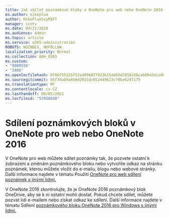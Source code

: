 ```yaml
---
title: Jak sdílet poznámkové bloky v OneNote pro web nebo OneNote 2016
ms.author: mikeplum
author: MikePlumleyMSFT
manager: scotv
ms.date: 04/21/2020
ms.audience: Admin
ms.topic: article
ms.service: o365-administration
ROBOTS: NOINDEX, NOFOLLOW
localization_priority: Normal
ms.collection: Adm_O365
ms.custom:
- "9000556"
- "2406"
ms.openlocfilehash: 8f66f55325f52ed89b077923615de03d7818c50cab0043dca98aadca3e725bc8
ms.sourcegitcommit: b5f7da89a650d2915dc652449623c78be6247175
ms.translationtype: MT
ms.contentlocale: cs-CZ
ms.lasthandoff: 08/05/2021
ms.locfileid: "53958038"
---
```

# <a name="share-notebooks-in-onenote-for-the-web-or-onenote-2016"></a>Sdílení poznámkových bloků v OneNote pro web nebo OneNote 2016

V OneNote pro web můžete sdílet poznámky tak, že pozvete ostatní k zobrazení a změnám poznámkového bloku nebo vytvoříte odkaz na stránku poznámek, kterou můžete vložit do e-mailu, blogu nebo webové stránky. Další informace najdete v tématu Použití [OneNote pro web sdílení poznámek s jinými lidmi.](https://support.office.com/article/D3481FBE-E06C-4883-B7E9-B2EE9F38AED3)

V OneNote 2016 zkontrolujte, že je OneNote 2016 poznámkový blok OneDrive, aby se k ní ostatní mohli dostat. Pokud chcete sdílet, můžete pozvat lidi e-mailem nebo získat odkaz ke sdílení. Další informace najdete v tématu Sdílení [poznámkového bloku OneNote 2016 pro Windows s jinými lidmi.](https://support.office.com/article/d14b6033-7a95-4536-9216-bb0a5e0f8285)